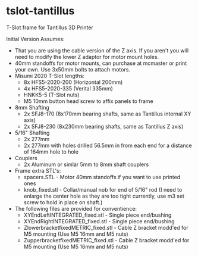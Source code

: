 tslot-tantillus
===============

T-Slot frame for Tantillus 3D Printer

Initial Version Assumes:

- That you are using the cable version of the Z axis. If you aren't you will need to modify the lower Z adaptor for motor mount holes.
- 40mm standoffs for motor mounts, can purchase at mcmaster or print your own. Use 3x50mm bolts to attach motors.
- Misumi 2020 T-Slot lengths:
     - 8x HFS5-2020-200 (Horizontal 200mm)
     - 4x HFS5-2020-335 (Verital 335mm)
     - HNKK5-5 (T-Slot nuts)
     - M5 10mm button head screw to affix panels to frame
- 8mm Shafting
     - 2x SFJ8-170 (8x170mm bearing shafts, same as Tantillus internal XY axis)
     - 2x SFJ8-230 (8x230mm bearing shafts, same as Tantillus Z axis)
- 5/16" Shafting
     - 2x 277mm
     - 2x 277mm with holes drilled 56.5mm in from each end for a distance of 164mm hole to hole
- Couplers
     - 2x Aluminum or simlar 5mm to 8mm shaft couplers
- Frame extra STL's:
     - spacers.STL - Motor 40mm standoffs if you want to use printed ones
     - knob_fixed.stl - Collar/manual nob for end of 5/16" rod (I need to enlarge the center hole as they are too tight currently, use m3 set screw to hold in place on shaft.)
- The following files are provided for conventience:
     - XYEndLeftINTEGRATED_fixed.stl - Single piece end/bushing
     - XYEndRightINTEGRATED_fixed.stl - Single piece end/bushing
     - ZlowerbracketfixedMETRIC_fixed.stl - Cable Z bracket modd'ed for M5 mounting (Use M5 16mm and M5 nuts)
     - ZupperbracketfixedMETRIC_fixed.stl - Cable Z bracket modd'ed for M5 mounting (Use M5 16mm and M5 nuts)
